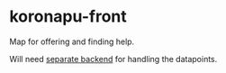 # koronapu-front
Map for offering and finding help.

Will need [separate backend](https://github.com/leonarven/koronapu) for handling the datapoints.

